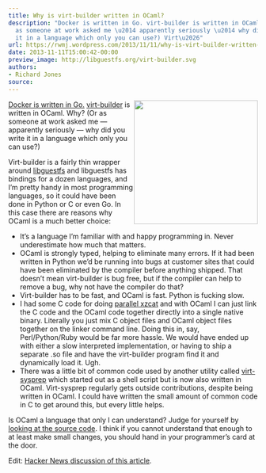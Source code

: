 ```yaml
---
title: Why is virt-builder written in OCaml?
description: "Docker is written in Go. virt-builder is written in OCaml. Why? (Or
  as someone at work asked me \u2014 apparently seriously \u2014 why did you write
  it in a language which only you can use?) Virt\u2026"
url: https://rwmj.wordpress.com/2013/11/11/why-is-virt-builder-written-in-ocaml/
date: 2013-11-11T15:00:42-00:00
preview_image: http://libguestfs.org/virt-builder.svg
authors:
- Richard Jones
source:
---
```


<p><img src="https://i0.wp.com/libguestfs.org/virt-builder.svg" width="250" style="float:right;"/></p>
<p><a href="https://news.ycombinator.com/item?id=6709517">Docker is written in Go.</a>  <a href="http://libguestfs.org/virt-builder.1.html">virt-builder</a> is written in OCaml.  Why?  (Or as someone at work asked me &mdash; apparently seriously &mdash; why did you write it in a language which only you can use?)</p>
<p>Virt-builder is a fairly thin wrapper around <a href="http://libguestfs.org">libguestfs</a> and libguestfs has bindings for a dozen languages, and I&rsquo;m pretty handy in most programming languages, so it could have been done in Python or C or even Go.  In this case there are reasons why OCaml is a much better choice:</p>
<ul>
<li> It&rsquo;s a language I&rsquo;m familiar with and happy programming in.  Never underestimate how much that matters.
</li><li> OCaml is strongly typed, helping to eliminate many errors.  If it had been written in Python we&rsquo;d be running into bugs at customer sites that could have been eliminated by the compiler before anything shipped.  That doesn&rsquo;t mean virt-builder is bug free, but if the compiler can help to remove a bug, why not have the compiler do that?
</li><li> Virt-builder has to be fast, and OCaml is fast.  Python is fucking slow.
</li><li> I had some C code for doing <a href="http://git.annexia.org/?p=pxzcat.git%3Ba=summary">parallel xzcat</a> and with OCaml I can just link the C code and the OCaml code together directly into a single native binary.  Literally you just mix C object files and OCaml object files together on the linker command line.  Doing this in, say, Perl/Python/Ruby would be far more hassle.  We would have ended up with either a slow interpreted implementation, or having to ship a separate .so file and have the virt-builder program find it and dynamically load it.  Ugh.
</li><li> There was a little bit of common code used by another utility called <a href="http://libguestfs.org/virt-sysprep.1.html">virt-sysprep</a> which started out as a shell script but is now also written in OCaml.  Virt-sysprep regularly gets outside contributions, despite being written in OCaml.  I could have written the small amount of common code in C to get around this, but every little helps.
</li></ul>
<p>Is OCaml a language that only I can understand?  Judge for yourself by <a href="https://github.com/libguestfs/libguestfs/blob/master/builder/builder.ml">looking at the source code</a>.  I think if you cannot understand that enough to at least make small changes, you should hand in your programmer&rsquo;s card at the door.</p>
<p>Edit: <a href="https://news.ycombinator.com/item?id=6711893">Hacker News discussion of this article</a>.</p>

